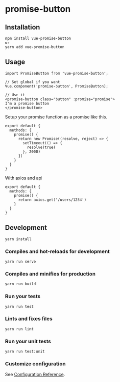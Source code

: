 # promise-button

## Installation
```
npm install vue-promise-button
or
yarn add vue-promise-button
```

## Usage
```
import PromiseButton from 'vue-promise-button';

// Set global if you want
Vue.component('promise-button', PromiseButton);

// Use it
<promise-button class="button" :promise="promise">
I'm a promise button
</promise-button>
```

Setup your promise function as a promise like this.
```
export default {
  methods: {
    promise() {
      return new Promise((resolve, reject) => {
        setTimeout(() => {
          resolve(true)
        }, 2000)
      })
    }
  }
}
```

With axios and api
```
export default {
  methods: {
    promise() {
      return axios.get('/users/1234')
    }
  }
}
```

## Development
```
yarn install
```

### Compiles and hot-reloads for development
```
yarn run serve
```

### Compiles and minifies for production
```
yarn run build
```

### Run your tests
```
yarn run test
```

### Lints and fixes files
```
yarn run lint
```

### Run your unit tests
```
yarn run test:unit
```

### Customize configuration
See [Configuration Reference](https://cli.vuejs.org/config/).
